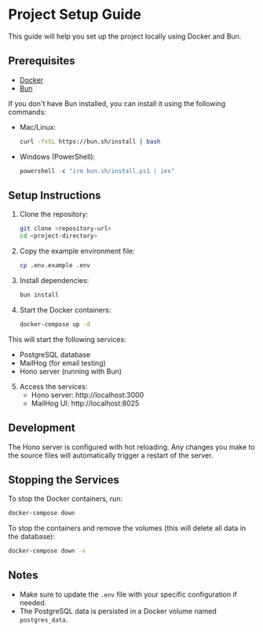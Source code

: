 # Project Setup Guide

This guide will help you set up the project locally using Docker and Bun.

## Prerequisites

- [Docker](https://www.docker.com/get-started)
- [Bun](https://bun.sh/)

If you don't have Bun installed, you can install it using the following commands:

- Mac/Linux:

  ```bash
  curl -fsSL https://bun.sh/install | bash
  ```

- Windows (PowerShell):

  ```powershell
  powershell -c "irm bun.sh/install.ps1 | iex"
  ```

## Setup Instructions

1. Clone the repository:

   ```bash
   git clone <repository-url>
   cd <project-directory>
   ```

2. Copy the example environment file:

   ```bash
   cp .env.example .env
   ```

3. Install dependencies:

   ```bash
   bun install
   ```

4. Start the Docker containers:

   ```bash
   docker-compose up -d
   ```

This will start the following services:

- PostgreSQL database
- MailHog (for email testing)
- Hono server (running with Bun)

5. Access the services:
   - Hono server: http://localhost:3000
   - MailHog UI: http://localhost:8025

## Development

The Hono server is configured with hot reloading. Any changes you make to the source files will automatically trigger a restart of the server.

## Stopping the Services

To stop the Docker containers, run:

```bash
docker-compose down
```

To stop the containers and remove the volumes (this will delete all data in the database):

```bash
docker-compose down -v
```

## Notes

- Make sure to update the `.env` file with your specific configuration if needed.
- The PostgreSQL data is persisted in a Docker volume named `postgres_data`.
